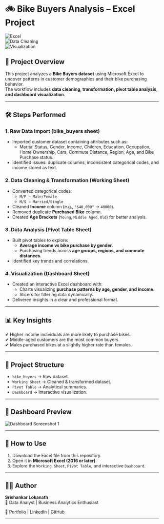 # 🚲 Bike Buyers Analysis – Excel Project  

![Excel](https://img.shields.io/badge/Tool-Microsoft%20Excel-green?logo=microsoft-excel&logoColor=white)  
![Data Cleaning](https://img.shields.io/badge/Focus-Data%20Cleaning-blue)  
![Visualization](https://img.shields.io/badge/Focus-Visualization-orange)  

## 📌 Project Overview  
This project analyzes a **Bike Buyers dataset** using Microsoft Excel to uncover patterns in customer demographics and their bike purchasing behavior.  
The workflow includes **data cleaning, transformation, pivot table analysis, and dashboard visualization**.  

---

## 🛠 Steps Performed  

### 1. **Raw Data Import (bike_buyers sheet)**  
- Imported customer dataset containing attributes such as:  
  - Marital Status, Gender, Income, Children, Education, Occupation, Home Ownership, Cars, Commute Distance, Region, Age, and Bike Purchase status.  
- Identified issues: duplicate columns, inconsistent categorical codes, and income stored as text.  

### 2. **Data Cleaning & Transformation (Working Sheet)**  
- Converted categorical codes:  
  - `M/F → Male/Female`  
  - `M/S → Married/Single`  
- Cleaned **Income** column (e.g., `"$40,000"` → `40000`).  
- Removed duplicate **Purchased Bike** column.  
- Created **Age Brackets** (`Young`, `Middle Aged`, `Old`) for better analysis.  

### 3. **Data Analysis (Pivot Table Sheet)**  
- Built pivot tables to explore:  
  - **Average income vs bike purchase by gender**.  
  - Purchasing trends across **age groups, regions, and commute distances**.  
- Identified key trends and correlations.  

### 4. **Visualization (Dashboard Sheet)**  
- Created an interactive Excel dashboard with:  
  - Charts visualizing **purchase patterns by age, gender, and income**.  
  - Slicers for filtering data dynamically.  
- Delivered insights in a clear and professional format.  

---

## 📊 Key Insights  
✔ Higher income individuals are more likely to purchase bikes.  
✔ Middle-aged customers are the most common buyers.  
✔ Males purchased bikes at a slightly higher rate than females.  

---

## 📂 Project Structure  
- `bike_buyers` → Raw dataset.  
- `Working Sheet` → Cleaned & transformed dataset.  
- `Pivot Table` → Analytical summaries.  
- `Dashboard` → Interactive visualization.  

---

## 📸 Dashboard Preview  

![Dashboard Screenshot 1](<img width="917" height="635" alt="image" src="https://github.com/user-attachments/assets/9c8e8802-c287-42b3-8ac4-3f71050b8242" />
)  
 

---

## 🚀 How to Use  
1. Download the Excel file from this repository.  
2. Open it in **Microsoft Excel (2016 or later)**.  
3. Explore the `Working Sheet`, `Pivot Table`, and interactive `Dashboard`.  

---

## 🧑‍💻 Author  
**Srishankar Lokanath**  
📍 Data Analyst | Business Analytics Enthusiast  

🔗 [Portfolio](https://srishankar.netlify.app/) | [LinkedIn](https://www.linkedin.com/in/srishankar-lokanath-99a5b4252) | [GitHub](https://github.com/Srishankar123)  


---
